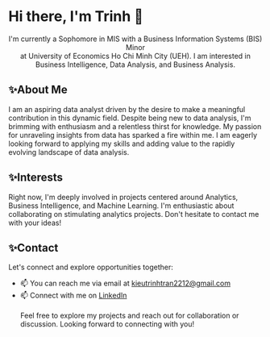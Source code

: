 # Hi there, I'm Trinh 👋
<p align="center"> I'm currently a Sophomore in MIS with a Business Information Systems (BIS) Minor <br> at University of Economics Ho Chi Minh City (UEH). I am interested in Business Intelligence, Data Analysis, and Business Analysis. </p>

## ✨About Me
I am an aspiring data analyst driven by the desire to make a meaningful contribution in this dynamic field.
Despite being new to data analysis, I'm brimming with enthusiasm and a relentless thirst for knowledge. 
My passion for unraveling insights from data has sparked a fire within me. 
I am eagerly looking forward to applying my skills and adding value to the rapidly evolving landscape of data analysis.
## ✨Interests
Right now, I'm deeply involved in projects centered around Analytics, Business Intelligence, and Machine Learning. 
I'm enthusiastic about collaborating on stimulating analytics projects. Don't hesitate to contact me with your ideas!
## ✨Contact
Let's connect and explore opportunities together:
- 📫 You can reach me via email at kieutrinhtran2212@gmail.com
- 📫 Connect with me on [LinkedIn](https://www.linkedin.com/in/kieutrinhtran/) <br><br>
Feel free to explore my projects and reach out for collaboration or discussion. Looking forward to connecting with you!
<!--
**kieutrinhtran/kieutrinhtran** is a ✨ _special_ ✨ repository because its `README.md` (this file) appears on your GitHub profile.

Here are some ideas to get you started:

- 🔭 I’m currently working on ...
- 🌱 I’m currently learning ...
- 👯 I’m looking to collaborate on ...
- 🤔 I’m looking for help with ...
- 💬 Ask me about ...
- 📫 How to reach me: ...
- 😄 Pronouns: ...
- ⚡ Fun fact: ...
-->
